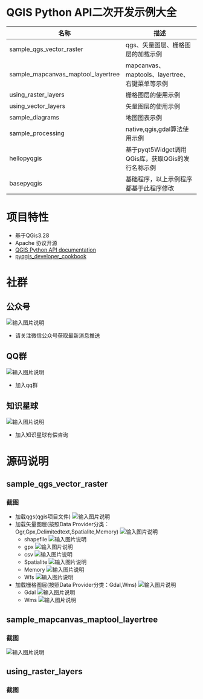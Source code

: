 # QGIS Python API二次开发示例大全

| 名称 | 描述 |
|--|--|
| sample_qgs_vector_raster | qgs、矢量图层、栅格图层的加载示例 |
| sample_mapcanvas_maptool_layertree | mapcanvas、maptools、layertree、右键菜单等示例 |
| using_raster_layers | 栅格图层的使用示例 |
| using_vector_layers | 矢量图层的使用示例 |
| sample_diagrams | 地图图表示例 |
| sample_processing | native,qgis,gdal算法使用示例 |
| hellopyqgis | 基于pyqt5Widget调用QGis库，获取QGis的发行名称示例 |
| basepyqgis | 基础程序，以上示例程序都基于此程序修改 |

# 项目特性
- 基于QGis3.28 
- Apache 协议开源
- [QGIS Python API documentation](https://qgis.org/pyqgis/master/index.html)
- [pyqgis_developer_cookbook](https://docs.qgis.org/3.28/en/docs/pyqgis_developer_cookbook/index.html)

# 社群
## 公众号
![输入图片说明](https://foruda.gitee.com/images/1697077286578350399/c111e1c7_1547275.jpeg "qrcode_for_gh_5fe62453ec05_258.jpg")
- 请关注微信公众号获取最新消息推送
## QQ群
![输入图片说明](https://foruda.gitee.com/images/1699751451905542002/42412fe3_1547275.png "屏幕截图")
- 加入qq群
## 知识星球
![输入图片说明](https://foruda.gitee.com/images/1697160230025579811/496ec4a9_1547275.png "屏幕截图")
- 加入知识星球有偿咨询

# 源码说明
## sample_qgs_vector_raster
### 截图
- 加载qgs(qgis项目文件)
![输入图片说明](https://foruda.gitee.com/images/1716798528404642956/1b8d887e_1547275.png "屏幕截图")
- 加载矢量图层(按照Data Provider分类：Ogr,Gpx,Delimitedtext,Spatialite,Memory)
![输入图片说明](https://foruda.gitee.com/images/1716799103538354990/ebd0554b_1547275.png "屏幕截图")
    - shapefile
![输入图片说明](https://foruda.gitee.com/images/1716799139522917348/21388b75_1547275.png "屏幕截图")
    - gpx
![输入图片说明](https://foruda.gitee.com/images/1716799187481445852/d36af863_1547275.png "屏幕截图")
    - csv
![输入图片说明](https://foruda.gitee.com/images/1716859294147911386/fbfac846_1547275.png "屏幕截图")
    - Spatialite
![输入图片说明](https://foruda.gitee.com/images/1716859412080284053/e0b28343_1547275.png "屏幕截图")
    - Memory
![输入图片说明](https://foruda.gitee.com/images/1716859473405484194/85c031fe_1547275.png "屏幕截图")
    - Wfs
![输入图片说明](https://foruda.gitee.com/images/1716859542571317785/6ad7ea6c_1547275.png "屏幕截图")
- 加载栅格图层(按照Data Provider分类：Gdal,Wms)
![输入图片说明](https://foruda.gitee.com/images/1716859648562875414/03701d25_1547275.png "屏幕截图")
    - Gdal
![输入图片说明](https://foruda.gitee.com/images/1716859701161849546/e9b8aad7_1547275.png "屏幕截图")
    - Wms
![输入图片说明](https://foruda.gitee.com/images/1716859757502377427/85d4d902_1547275.png "屏幕截图")

## sample_mapcanvas_maptool_layertree
### 截图
![输入图片说明](https://foruda.gitee.com/images/1716860053922322717/47e9a9fc_1547275.png "屏幕截图")

## using_raster_layers
### 截图
